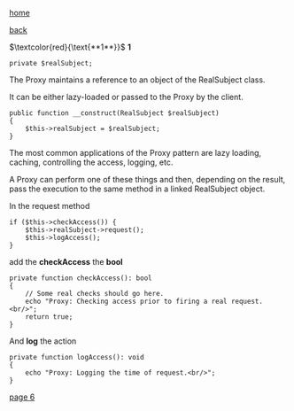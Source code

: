 [home](./page01.md)

[back](./page04.md)

$`\textcolor{red}{\text{**1**}}`$ 
**1**
```
private $realSubject;
```

The Proxy maintains a reference to an object of the RealSubject class. 

It can be either lazy-loaded or passed to the Proxy by the client.
```
public function __construct(RealSubject $realSubject)
{
    $this->realSubject = $realSubject;
}
```


The most common applications of the Proxy pattern are lazy loading, caching, controlling the access, logging, etc. 

A Proxy can perform one of these things and then, depending on the result, pass the execution to the same method in a linked RealSubject object.

In the request method
```
if ($this->checkAccess()) {
    $this->realSubject->request();
    $this->logAccess();
}
```

add the **checkAccess** the **bool**

```
private function checkAccess(): bool
{
    // Some real checks should go here.
    echo "Proxy: Checking access prior to firing a real request.<br/>";
    return true;
}
```


And **log** the action

```
private function logAccess(): void
{
    echo "Proxy: Logging the time of request.<br/>";
}
```

[page 6](./page06.md)
